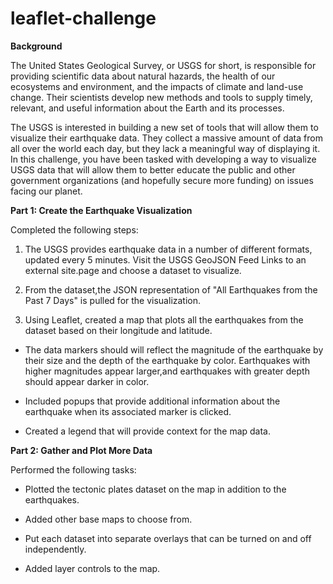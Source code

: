 # leaflet-challenge

**Background**

The United States Geological Survey, or USGS for short, is responsible for providing scientific data about natural hazards, the health of our ecosystems and environment, and the impacts of climate and land-use change. Their scientists develop new methods and tools to supply timely, relevant, and useful information about the Earth and its processes.

The USGS is interested in building a new set of tools that will allow them to visualize their earthquake data. They collect a massive amount of data from all over the world each day, but they lack a meaningful way of displaying it. In this challenge, you have been tasked with developing a way to visualize USGS data that will allow them to better educate the public and other government organizations (and hopefully secure more funding) on issues facing our planet.

**Part 1: Create the Earthquake Visualization**

 Completed the following steps:
 
 1. The USGS provides earthquake data in a number of different formats, updated every 5 minutes. Visit the USGS GeoJSON Feed Links to an external site.page and choose a     dataset to visualize.
 
 2. From the dataset,the JSON representation of "All Earthquakes from the Past 7 Days" is pulled for the visualization.
 
 3. Using Leaflet, created a map that plots all the earthquakes from the dataset based on their longitude and latitude.
   
   * The data markers should will reflect the magnitude of the earthquake by their size and the depth of the earthquake by color. Earthquakes with higher magnitudes          appear larger,and earthquakes with greater depth should appear darker in color.
  
   * Included popups that provide additional information about the earthquake when its associated marker is clicked.
   
   * Created a legend that will provide context for the map data.
   
**Part 2: Gather and Plot More Data**
   
 Performed the following tasks:
 
  * Plotted the tectonic plates dataset on the map in addition to the earthquakes.
  
  * Added other base maps to choose from.

  * Put each dataset into separate overlays that can be turned on and off independently.

  * Added layer controls to the map.
   
   
